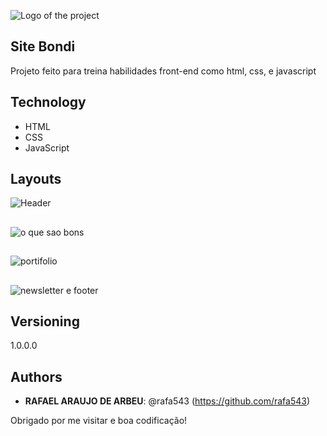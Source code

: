 ![Logo of the project](https://github.com/rafa543/layout-pratica/blob/main/imgs/vetorMacbook.png)
 
## Site Bondi
 
Projeto feito para treina habilidades front-end como html, css, e javascript
 
 
## Technology 
 
* HTML
* CSS
* JavaScript



## Layouts
![Header](https://github.com/rafa543/layout-pratica/blob/main/readme_imgs/Screenshot_4.jpg)
##
![o que sao bons](https://github.com/rafa543/layout-pratica/blob/main/readme_imgs/Screenshot_1.jpg)
##
![portifolio](https://github.com/rafa543/layout-pratica/blob/main/readme_imgs/Screenshot_2.jpg)
##
![newsletter e footer](https://github.com/rafa543/layout-pratica/blob/main/readme_imgs/Screenshot_3.jpg)
 
## Versioning
 
1.0.0.0
 
 
## Authors
 
* **RAFAEL ARAUJO DE ARBEU**: @rafa543 (https://github.com/rafa543)
 
 
Obrigado por me visitar e boa codificação!
